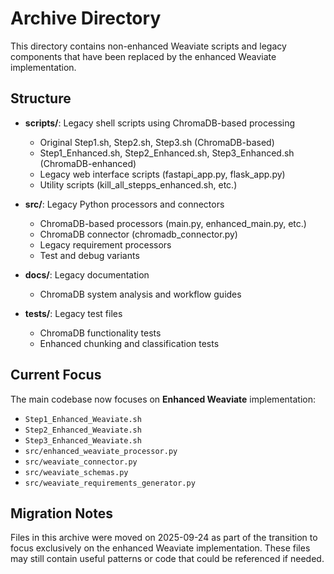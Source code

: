 # Archive Directory

This directory contains non-enhanced Weaviate scripts and legacy components that have been replaced by the enhanced Weaviate implementation.

## Structure

- **scripts/**: Legacy shell scripts using ChromaDB-based processing
  - Original Step1.sh, Step2.sh, Step3.sh (ChromaDB-based)
  - Step1_Enhanced.sh, Step2_Enhanced.sh, Step3_Enhanced.sh (ChromaDB-enhanced)
  - Legacy web interface scripts (fastapi_app.py, flask_app.py)
  - Utility scripts (kill_all_stepps_enhanced.sh, etc.)

- **src/**: Legacy Python processors and connectors
  - ChromaDB-based processors (main.py, enhanced_main.py, etc.)
  - ChromaDB connector (chromadb_connector.py)
  - Legacy requirement processors
  - Test and debug variants

- **docs/**: Legacy documentation
  - ChromaDB system analysis and workflow guides

- **tests/**: Legacy test files
  - ChromaDB functionality tests
  - Enhanced chunking and classification tests

## Current Focus

The main codebase now focuses on **Enhanced Weaviate** implementation:
- `Step1_Enhanced_Weaviate.sh`
- `Step2_Enhanced_Weaviate.sh` 
- `Step3_Enhanced_Weaviate.sh`
- `src/enhanced_weaviate_processor.py`
- `src/weaviate_connector.py`
- `src/weaviate_schemas.py`
- `src/weaviate_requirements_generator.py`

## Migration Notes

Files in this archive were moved on 2025-09-24 as part of the transition to focus exclusively on the enhanced Weaviate implementation. These files may still contain useful patterns or code that could be referenced if needed.
